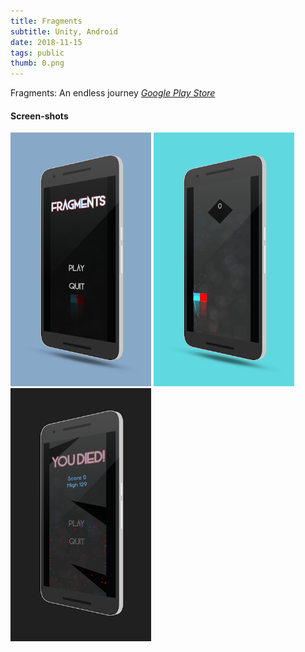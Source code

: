 ```yaml
---
title: Fragments
subtitle: Unity, Android
date: 2018-11-15
tags: public
thumb: 0.png
---
```


Fragments: An endless journey
*[Google Play Store](https://play.google.com/store/apps/details?id=com.ilusons.fragments)*

#### Screen-shots

[<img src="0.png" width="225">](0.png)
[<img src="1.png" width="225">](1.png)
[<img src="2.png" width="225">](2.png)
